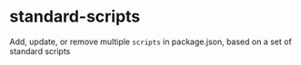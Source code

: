 # standard-scripts
Add, update, or remove multiple `scripts` in package.json, based on a set of standard scripts
